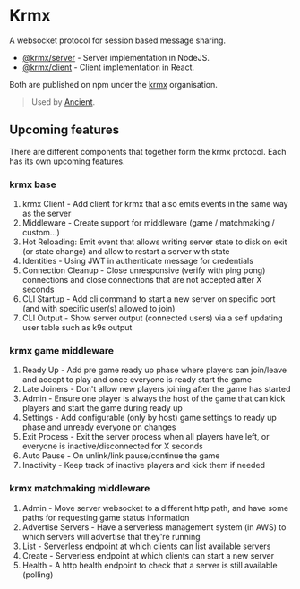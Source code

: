 # Krmx
A websocket protocol for session based message sharing.

- [@krmx/server](./server) - Server implementation in NodeJS.
- [@krmx/client](./client) - Client implementation in React.

Both are published on npm under the [krmx](https://www.npmjs.com/org/krmx) organisation.

> Used by [Ancient](../README.md).

## Upcoming features
There are different components that together form the krmx protocol. Each has its own upcoming features.

### krmx base
1. krmx Client - Add client for krmx that also emits events in the same way as the server
2. Middleware - Create support for middleware (game / matchmaking / custom...)
3. Hot Reloading: Emit event that allows writing server state to disk on exit (or state change) and allow to restart a server with state
4. Identities - Using JWT in authenticate message for credentials
5. Connection Cleanup - Close unresponsive (verify with ping pong) connections and close connections that are not accepted after X seconds
6. CLI Startup - Add cli command to start a new server on specific port (and with specific user(s) allowed to join)
7. CLI Output - Show server output (connected users) via a self updating user table such as k9s output

### krmx game middleware
1. Ready Up - Add pre game ready up phase where players can join/leave and accept to play and once everyone is ready start the game
2. Late Joiners - Don't allow new players joining after the game has started
3. Admin - Ensure one player is always the host of the game that can kick players and start the game during ready up
4. Settings - Add configurable (only by host) game settings to ready up phase and unready everyone on changes
5. Exit Process - Exit the server process when all players have left, or everyone is inactive/disconnected for X seconds
6. Auto Pause - On unlink/link pause/continue the game
7. Inactivity - Keep track of inactive players and kick them if needed

### krmx matchmaking middleware
1. Admin - Move server websocket to a different http path, and have some paths for requesting game status information
2. Advertise Servers - Have a serverless management system (in AWS) to which servers will advertise that they're running
3. List - Serverless endpoint at which clients can list available servers
4. Create - Serverless endpoint at which clients can start a new server
5. Health - A http health endpoint to check that a server is still available (polling)
